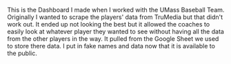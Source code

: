 This is the Dashboard I made when I worked with the UMass Baseball Team. Originally I wanted to scrape the players' data from TruMedia but that didn't work out. It ended up not looking the best but it allowed the coaches to easily look at whatever player they wanted to see without having all the data from the other players in the way. It pulled from the Google Sheet we used to store there data. I put in fake names and data now that it is available to the public. 
